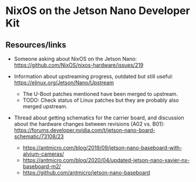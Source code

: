 # NixOS on the Jetson Nano Developer Kit

## Resources/links
- Someone asking about NixOS on the Jetson Nano: https://github.com/NixOS/nixos-hardware/issues/219
- Information about upstreaming progress, outdated but still useful: https://elinux.org/Jetson/Nano/Upstream
    - The U-Boot patches mentioned have been merged to upstream.
    - TODO: Check status of Linux patches but they are probably also merged upstream.

- Thread about getting schematics for the carrier board, and discussion about the hardware changes between revisions (A02 vs. B01): https://forums.developer.nvidia.com/t/jetson-nano-board-schematic/73108/23
    - https://antmicro.com/blog/2019/09/jetson-nano-baseboard-with-alvium-cameras/
    - https://antmicro.com/blog/2020/04/updated-jetson-nano-xavier-nx-baseboard-m2/
    - https://github.com/antmicro/jetson-nano-baseboard
